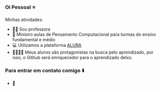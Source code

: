 ### Oi Pessoal ⭐

Minhas atividades:

- 👩‍🏫 Sou professora
- 🏫 Ministro aulas de Pensamento Computacional para turmas do ensino fundamental e médio
- 💻 Utilizamos a plataforma [ALURA](https:alura.com.br)
- 🧑‍🎓👩‍🎓 Meus alunxs são protagonistas na busca pelo aprendizado, por isso, o Github será enriquecedor para o aprendizado delxs.

### Para entrar em contato comigo ⬇️
- 📧


